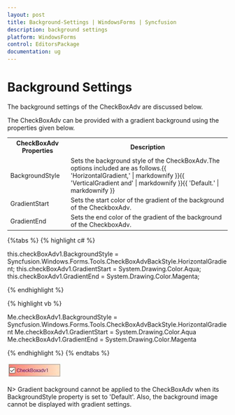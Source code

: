 ```yaml
---
layout: post
title: Background-Settings | WindowsForms | Syncfusion
description: background settings
platform: WindowsForms
control: EditorsPackage
documentation: ug
---
```


# Background Settings

The background settings of the CheckBoxAdv are discussed below.

The CheckBoxAdv can be provided with a gradient background using the properties given below.


<table>
<tr>
<th>
CheckBoxAdv Properties</th><th>
Description</th></tr>
<tr>
<td>
BackgroundStyle</td><td>
Sets the background style of the CheckBoxAdv.The options included are as follows.{{ 'HorizontalGradient,' | markdownify }}{{ 'VerticalGradient and' | markdownify }}{{ 'Default.' | markdownify }}</td></tr>
<tr>
<td>
GradientStart</td><td>
Sets the start color of the gradient of the background of the CheckboxAdv.</td></tr>
<tr>
<td>
GradientEnd</td><td>
Sets the end color of the gradient of the background of the CheckboxAdv.</td></tr>
</table>

{%tabs %}
{% highlight c# %}

this.checkBoxAdv1.BackgroundStyle = Syncfusion.Windows.Forms.Tools.CheckBoxAdvBackStyle.HorizontalGradient;
this.checkBoxAdv1.GradientStart = System.Drawing.Color.Aqua;
this.checkBoxAdv1.GradientEnd = System.Drawing.Color.Magenta;

{% endhighlight %}

{% highlight vb %}

Me.checkBoxAdv1.BackgroundStyle = Syncfusion.Windows.Forms.Tools.CheckBoxAdvBackStyle.HorizontalGradient
Me.checkBoxAdv1.GradientStart = System.Drawing.Color.Aqua
Me.checkBoxAdv1.GradientEnd = System.Drawing.Color.Magenta

{% endhighlight %}
{% endtabs %}

 ![Gradient style applied in background of CheckBoxAdv](Overview_images/Overview_img616.jpeg)


N> Gradient background cannot be applied to the CheckBoxAdv when its BackgroundStyle property is set to 'Default'. Also, the background image cannot be displayed with gradient settings.

